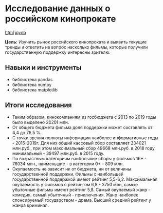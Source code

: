 # Исследование данных о российском кинопрокате

[html](https://github.com/Lud2022/My-Portfolio/blob/main/Исследование%20данных%20о%20российском%20кинопрокате/Проект%203%20Исследование%20данных%20о%20российском%20кинопрокате.html)    [ipynb](https://github.com/Lud2022/My-Portfolio/blob/main/Исследование%20данных%20о%20российском%20кинопрокате/Проект%203%20Исследование%20данных%20о%20российском%20кинопрокате.ipynb)
 
**Цель:** Изучить рынок российского кинопроката и выявить текущие тренды и ответить на вопрос насколько фильмы, которые получили государственную поддержку интересны зрителю.

## Навыки и инструменты

- библиотека pandas
- библиотека numpy
- библиотека matplotlib

## Итоги исследования

* Таким образом, кинокомпаниям из госбюджета с 2013 по 2019 годы было выделено 20201 млн. 
* От общего бюджета фильма доля поддержки может составлять от 4,4 до 78,5 %.
* С точки зрения полноты информации наиболее информативные годы - 2015-2019г. Для них общий кассовый сбор составляет 234021 млн.руб., при этом максимальный сбор 49668 млн.руб. в 2018 году, минимальный - 39497 млн.руб. в 2015 году.
* По возрастным категориям наибольшие сборы у фильмов 16+ - 76034 млн., наименьшие - в категории 0+ - 809 млн.
* Окупаемость не зависит ни от бюджета, ни от величины государственной поддержки. Фильмы с наибольшей государственной поддержкой имеют рейтинг 5,5-6,2. Максимальная окупаемость у фильмов с рейтингом 6,8 - 3750 млн, самые убыточные фильмы имеют рейтинг 5,8. Самый окупаемый жанр - комедия, самый убыточный - приключения. Жанр наиболее спонсируемый государством - драма. Высший средний рейтинг у жанра криминал.

